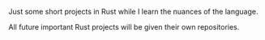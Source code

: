 Just some short projects in Rust while I learn the nuances of the language.

All future important Rust projects will be given their own repositories.
